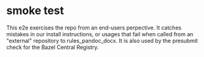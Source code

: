 # smoke test

This e2e exercises the repo from an end-users perpective.
It catches mistakes in our install instructions, or usages that fail when called from an "external" repository to rules_pandoc_docx.
It is also used by the presubmit check for the Bazel Central Registry.
